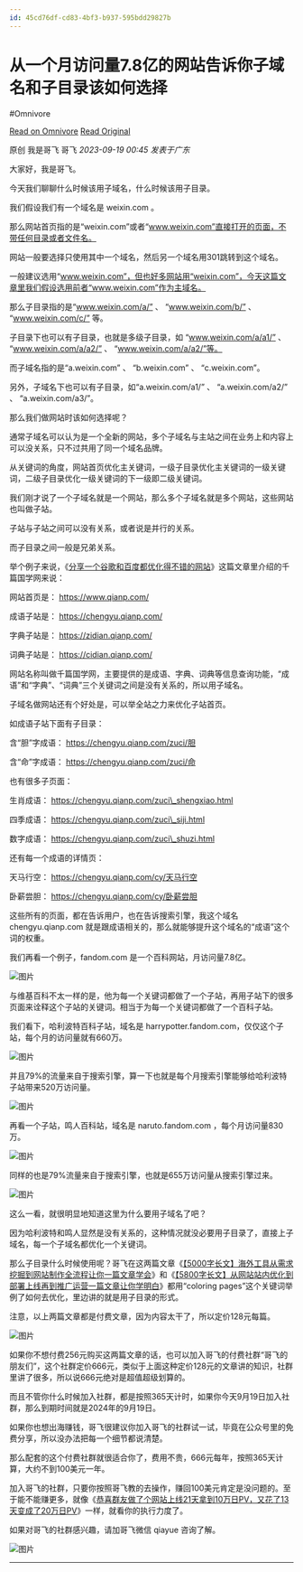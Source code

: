 ```yaml
---
id: 45cd76df-cd83-4bf3-b937-595bdd29827b
---
```


# 从一个月访问量7.8亿的网站告诉你子域名和子目录该如何选择
#Omnivore

[Read on Omnivore](https://omnivore.app/me/https-mp-weixin-qq-com-s-y-to-9-urwm-8-ao-2-q-i-3-q-igyq-18aaaf4519f)
[Read Original](https://mp.weixin.qq.com/s/yTo9URWM8ao2_Q_i3qIGYQ)

原创 我是哥飞  哥飞 _2023-09-19 00:45_ _发表于广东_ 

大家好，我是哥飞。  

今天我们聊聊什么时候该用子域名，什么时候该用子目录。

我们假设我们有一个域名是 weixin.com 。

那么网站首页指的是“weixin.com”或者“www.weixin.com”直接打开的页面，不带任何目录或者文件名。

网站一般要选择只使用其中一个域名，然后另一个域名用301跳转到这个域名。

一般建议选用“www.weixin.com”，但也好多网站用“weixin.com”，今天这篇文章里我们假设选用前者“www.weixin.com”作为主域名。  

那么子目录指的是“www.weixin.com/a/” 、 “www.weixin.com/b/” 、 “www.weixin.com/c/” 等。

子目录下也可以有子目录，也就是多级子目录，如 “www.weixin.com/a/a1/” 、 “www.weixin.com/a/a2/” 、 “www.weixin.com/a/a2/”等。

而子域名指的是“a.weixin.com” 、 “b.weixin.com” 、 “c.weixin.com”。

另外，子域名下也可以有子目录，如“a.weixin.com/a1/” 、 “a.weixin.com/a2/” 、 “a.weixin.com/a3/”。  

那么我们做网站时该如何选择呢？  

通常子域名可以认为是一个全新的网站，多个子域名与主站之间在业务上和内容上可以没关系，只不过共用了同一个域名品牌。  

从关键词的角度，网站首页优化主关键词，一级子目录优化主关键词的一级关键词，二级子目录优化一级关键词的下一级即二级关键词。

我们刚才说了一个子域名就是一个网站，那么多个子域名就是多个网站，这些网站也叫做子站。

子站与子站之间可以没有关系，或者说是并行的关系。

而子目录之间一般是兄弟关系。

举个例子来说，《[分享一个谷歌和百度都优化得不错的网站](http://mp.weixin.qq.com/s?%5F%5Fbiz=MjM5OTIzMzYyMA==&mid=2650079796&idx=1&sn=235a92567234151a1a06f08ceb0e014a&chksm=bf3f330f8848ba19adae2069b35b6daaf4c3c34dd51db2cd73a27418ca282d88ad74b94fc7af&scene=21#wechat%5Fredirect)》这篇文章里介绍的千篇国学网来说：

网站首页是： https://www.qianp.com/ 

成语子站是： https://chengyu.qianp.com/

字典子站是： https://zidian.qianp.com/

词典子站是： https://cidian.qianp.com/

网站名称叫做千篇国学网，主要提供的是成语、字典、词典等信息查询功能，“成语”和“字典”、“词典”三个关键词之间是没有关系的，所以用子域名。  

子域名做网站还有个好处是，可以举全站之力来优化子站首页。  

如成语子站下面有子目录：

含“胆”字成语： https://chengyu.qianp.com/zuci/胆

含“命”字成语： https://chengyu.qianp.com/zuci/命

也有很多子页面：  

生肖成语： https://chengyu.qianp.com/zuci\_shengxiao.html

四季成语： https://chengyu.qianp.com/zuci\_siji.html

数字成语： https://chengyu.qianp.com/zuci\_shuzi.html

还有每一个成语的详情页：  

天马行空： https://chengyu.qianp.com/cy/天马行空

卧薪尝胆： https://chengyu.qianp.com/cy/卧薪尝胆

这些所有的页面，都在告诉用户，也在告诉搜索引擎，我这个域名 chengyu.qianp.com 就是跟成语相关的，那么就能够提升这个域名的“成语”这个词的权重。  

我们再看一个例子，fandom.com 是一个百科网站，月访问量7.8亿。  

![图片](https://proxy-prod.omnivore-image-cache.app/0x0,s_5HTP2boUaltkzXtiH-OZyrTjUBiQhrrYgnc5QulgYE/https://mmbiz.qpic.cn/sz_mmbiz_png/LBrX00GQeicstM5JvDTzRWcXRk4rv6J0zemMH0dT6fh39HoutQCAjIVEtjHyJEuDSvlS0mrNxepia8f2dwibKMCcw/640?wx_fmt=png)

与维基百科不太一样的是，他为每一个关键词都做了一个子站，再用子站下的很多页面来诠释这个子站的关键词。相当于为每一个关键词都做了一个百科子站。

我们看下，哈利波特百科子站，域名是 harrypotter.fandom.com，仅仅这个子站，每个月的访问量就有660万。

![图片](https://proxy-prod.omnivore-image-cache.app/0x0,sU_fX-hIDb4JOPq1d3fX50C6Fin9vP5r17pZfn4L6LPY/https://mmbiz.qpic.cn/sz_mmbiz_png/LBrX00GQeicstM5JvDTzRWcXRk4rv6J0z1KXPnhMbLwOiaVEJM470Hhepl1YWfhrvfl1kpaiccxQzXfWIxDzvRibMQ/640?wx_fmt=png)

并且79%的流量来自于搜索引擎，算一下也就是每个月搜索引擎能够给哈利波特子站带来520万访问量。  

![图片](https://proxy-prod.omnivore-image-cache.app/0x0,soA1GcIiNP0YpJp4vWcZ6Zkn6S0NNXQSAmG_-pOwxFKU/https://mmbiz.qpic.cn/sz_mmbiz_png/LBrX00GQeicstM5JvDTzRWcXRk4rv6J0zhiczGsU8Z4GrMtT2UF3qkU5VYrUouz6QI5SqSeJEMSmShrOAXoFiaT4g/640?wx_fmt=png)

再看一个子站，鸣人百科站，域名是 naruto.fandom.com ，每个月访问量830万。

![图片](https://proxy-prod.omnivore-image-cache.app/0x0,s64NQUE3OIfoEWh9tJ2ccZj0Hhb86J4EgC4gSiLIjzcI/https://mmbiz.qpic.cn/sz_mmbiz_png/LBrX00GQeicstM5JvDTzRWcXRk4rv6J0zicYySkqnSWXfn4CfLPK0lXpRnm4yxonuhicZiaGtokSBufkFAaeFxMoNg/640?wx_fmt=png)

同样的也是79%流量来自于搜索引擎，也就是655万访问量从搜索引擎过来。

![图片](https://proxy-prod.omnivore-image-cache.app/0x0,s9bsruCoufbFLJVeEjYm2JyhcEuwEo_rGB7Ym3zRY6XQ/https://mmbiz.qpic.cn/sz_mmbiz_png/LBrX00GQeicstM5JvDTzRWcXRk4rv6J0zLhhC6FvMzn2kUNlbZHFPhp4q0CGuegYfciagclpxHOVp8oLDvXZ9Vug/640?wx_fmt=png)

这么一看，就很明显地知道这里为什么要用子域名了吧？

因为哈利波特和鸣人显然是没有关系的，这种情况就没必要用子目录了，直接上子域名，每一个子域名都优化一个关键词。

那么子目录什么时候使用呢？哥飞在这两篇文章《[【5000字长文】海外工具从需求挖掘到网站制作全流程让你一篇文章学会](http://mp.weixin.qq.com/s?%5F%5Fbiz=MjM5OTIzMzYyMA==&mid=2650080068&idx=1&sn=fd78f26239bf2187919b613a8d7c9a4f&chksm=bf3f327f8848bb69d2ef72fff06666370f0f5ad83dccccbf584a77c864f70120e625fad5f27a&scene=21#wechat%5Fredirect)》和《[【5800字长文】从网站站内优化到部署上线再到推广运营一篇文章让你学明白](http://mp.weixin.qq.com/s?%5F%5Fbiz=MjM5OTIzMzYyMA==&mid=2650080101&idx=1&sn=477191907e388aff6df3f16c915056d8&chksm=bf3f325e8848bb48e682193cc0bef2c42e25900fb2ca02987b5a854892bb3cb88c540e9492b6&scene=21#wechat%5Fredirect)》都用“coloring pages”这个关键词举例了如何去优化，里边讲的就是用子目录的形式。  

注意，以上两篇文章都是付费文章，因为内容太干了，所以定价128元每篇。  

![图片](https://proxy-prod.omnivore-image-cache.app/0x0,sJxCjPQAeZMKSXRw8q3BTybJKp7xA4gxUqcpQ87iKFy0/https://mmbiz.qpic.cn/sz_mmbiz_jpg/LBrX00GQeicstM5JvDTzRWcXRk4rv6J0ze1Vib4UA8K2teH07v3PibL8icNFfJicl4GQEO3Diahec6EOWRIL4s0Jpzag/640?wx_fmt=jpeg)

如果你不想付费256元购买这两篇文章的话，也可以加入哥飞的付费社群“哥飞的朋友们”，这个社群定价666元，类似于上面这种定价128元的文章讲的知识，社群里讲了很多，所以说666元绝对是超值超级划算的。  

而且不管你什么时候加入社群，都是按照365天计时，如果你今天9月19日加入社群，那么到期时间就是2024年的9月19日。  

如果你也想出海赚钱，哥飞很建议你加入哥飞的社群试一试，毕竟在公众号里的免费分享，所以没办法把每一个细节都说清楚。  

那么配套的这个付费社群就很适合你了，费用不贵，666元每年，按照365天计算，大约不到100美元一年。  

加入哥飞的社群，只要你按照哥飞教的去操作，赚回100美元肯定是没问题的。至于能不能赚更多，就像《[恭喜群友做了个网站上线21天拿到10万日PV，又花了13天变成了20万日PV](http://mp.weixin.qq.com/s?%5F%5Fbiz=MjM5OTIzMzYyMA==&mid=2650080168&idx=1&sn=7f837bf7410b7e483daf0f3829c24ea3&chksm=bf3f32938848bb85c1e7f74baee5cb56322649c8f6b515aba6a33fdda1166f60f315df98456a&scene=21#wechat%5Fredirect)》一样，就看你的执行力度了。  

如果对哥飞的社群感兴趣，请加哥飞微信 qiayue 咨询了解。

![图片](https://proxy-prod.omnivore-image-cache.app/0x0,smZveg4xrUr_nX5oCCBBKrKpeFCHzlel4IKD0NZbNa9E/https://mmbiz.qpic.cn/sz_mmbiz_png/LBrX00GQeicsG8Pro6O9Hu75bIIiafZVPs3qlYeaNNJ1BpqNplEGgibL5m1bcq8a1N1rzoI5lia8aJjtHfgiaAADJJQ/640?wx_fmt=png)

---

